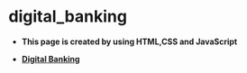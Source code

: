 # digital_banking

- **This page is created by using HTML,CSS and JavaScript**

- **[Digital Banking](https://tan12d.github.io/digital_banking/index.html)**

